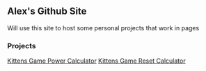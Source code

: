 ## Alex's Github Site

Will use this site to host some personal projects that work in pages

### Projects

[Kittens Game Power Calculator](https://alexporter7.github.io/kg-projects/power-calc.js)
[Kittens Game Reset Calculator](https://alexporter7.github.io/kg-projects/reset-calc.js)
